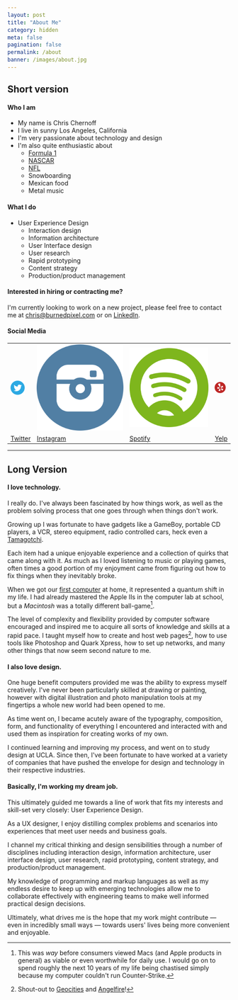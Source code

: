 ```yaml
---
layout: post
title: "About Me"
category: hidden
meta: false
pagination: false
permalink: /about
banner: /images/about.jpg
---
```


## Short version

#### Who I am
* My name is Chris Chernoff
* I live in sunny Los Angeles, California
* I'm very passionate about technology and design
* I'm also quite enthusiastic about
  * [Formula 1](http://en.wikipedia.org/wiki/Formula_1)
  * [NASCAR](http://en.wikipedia.org/wiki/Nascar)
  * [NFL](http://en.wikipedia.org/wiki/NFL)
  * Snowboarding
  * Mexican food
  * Metal music

#### What I do
* User Experience Design
  * Interaction design
  * Information architecture
  * User Interface design
  * User research
  * Rapid prototyping
  * Content strategy
  * Production/product management

#### Interested in hiring or contracting me?
I'm currently looking to work on a new project, please feel free to contact me at <chris@burnedpixel.com> or on [LinkedIn](http://www.linkedin.com/in/chrischernoff/).

#### Social Media

<table>
  <tr>
    <td><a class="no_underline" href="http://www.twitter.com/burnedpixel"><img src="/images/twitter_circle.svg" /></a></td>
    <td><a class="no_underline" href="http://instagram.com/burnedpixl"><img src="/images/instagram_circle.svg" /></a></td>
    <td><a class="no_underline" href="http://open.spotify.com/user/burnedpixel"><img src="/images/spotify_circle.svg" /></a></td>
    <td><a class="no_underline" href="http://burned.yelp.com"><img src="/images/yelp_circle.svg" width="25" height="25" /></a></td>
  </tr>
  <tr>
    <td><a href="http://www.twitter.com/burnedpixel">Twitter</a></td>
    <td><a href="http://instagram.com/burnedpixl">Instagram</a></td>
    <td><a href="http://open.spotify.com/user/burnedpixel">Spotify</a></td>
    <td><a href="http://burned.yelp.com">Yelp</a></td>
  </tr>
</table>

---

## Long Version

#### I love technology.

I really do. I've always been fascinated by how things work, as well as the problem solving process that one goes through when things don't work.

Growing up I was fortunate to have gadgets like a GameBoy, portable CD players, a VCR, stereo equipment, radio controlled cars, heck even a [Tamagotchi](http://en.wikipedia.org/wiki/Tamagotchi).

Each item had a unique enjoyable experience and a collection of quirks that came along with it. As much as I loved listening to music or playing games, often times a good portion of my enjoyment came from figuring out how to fix things when they inevitably broke.

When we got our [first computer](http://en.wikipedia.org/wiki/Power_Macintosh_6200) at home, it represented a quantum shift in my life. I had already mastered the Apple IIs in the computer lab at school, but a _Macintosh_ was a totally different ball-game[^1].

The level of complexity and flexibility provided by computer software encouraged and inspired me to acquire all sorts of knowledge and skills at a rapid pace. I taught myself how to create and host web pages[^2], how to use tools like Photoshop and Quark Xpress, how to set up networks, and many other things that now seem second nature to me.

#### I also love design.

One huge benefit computers provided me was the ability to express myself creatively. I've never been particularly skilled at drawing or painting, however with digital illustration and photo manipulation tools at my fingertips a whole new world had been opened to me.

As time went on, I became acutely aware of the typography, composition, form, and functionality of everything I encountered and interacted with and used them as inspiration for creating works of my own.

I continued learning and improving my process, and went on to study design at UCLA. Since then, I've been fortunate to have worked at a variety of companies that have pushed the envelope for design and technology in their respective industries.

#### Basically, I'm working my dream job.

This ultimately guided me towards a line of work that fits my interests and skill-set very closely: User Experience Design.

As a UX designer, I enjoy distilling complex problems and scenarios into experiences that meet user needs and business goals. 

I channel my critical thinking and design sensibilities through a number of disciplines including interaction design, information architecture, user interface design, user research, rapid prototyping, content strategy, and production/product management.

My knowledge of programming and markup languages as well as my endless desire to keep up with emerging technologies allow me to collaborate effectively with engineering teams to make well informed practical design decisions.

Ultimately, what drives me is the hope that my work might contribute — even in incredibly small ways — towards users' lives being more convenient and enjoyable.

  [^1]: This was _way_ before consumers viewed Macs (and Apple products in general) as viable or even worthwhile for daily use. I would go on to spend roughly the next 10 years of my life being chastised simply because my computer couldn't run Counter-Strike.
  [^2]: Shout-out to [Geocities](http://en.wikipedia.org/wiki/GeoCities) and [Angelfire](http://en.wikipedia.org/wiki/Angelfire)!